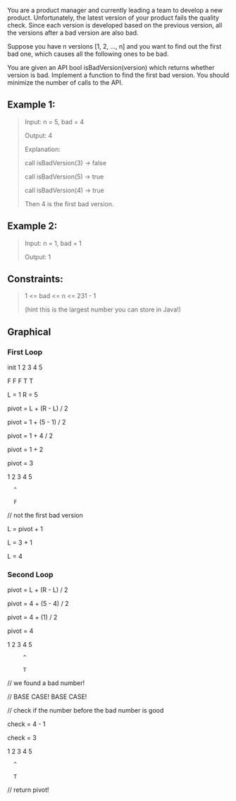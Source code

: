 You are a product manager and currently leading a team to develop a new product. Unfortunately, the latest version of your product fails the quality check. Since each version is developed based on the previous version, all the versions after a bad version are also bad.

Suppose you have n versions [1, 2, ..., n] and you want to find out the first bad one, which causes all the following ones to be bad.

You are given an API bool isBadVersion(version) which returns whether version is bad. Implement a function to find the first bad version. You should minimize the number of calls to the API.

## Example 1:
> Input: n = 5, bad = 4
>
> Output: 4
>
> Explanation:
>
> call isBadVersion(3) -> false
>
> call isBadVersion(5) -> true
>
> call isBadVersion(4) -> true
>
> Then 4 is the first bad version.

## Example 2:
> Input: n = 1, bad = 1
>
>Output: 1

## Constraints:
> 1 <= bad <= n <= 231 - 1
>
> (hint this is the largest number you can store in Java!)

## Graphical

### First Loop
init
1  2  3  4  5

F  F  F  T  T

L = 1
R = 5

pivot = L + (R - L) / 2

pivot = 1 + (5 - 1) / 2

pivot = 1 + 4 / 2

pivot = 1 + 2

pivot = 3

1  2  3  4  5

      ^

      F

// not the first bad version

L = pivot + 1

L = 3 + 1

L = 4

### Second Loop
pivot = L + (R - L) / 2

pivot = 4 + (5 - 4) / 2

pivot = 4 + (1) / 2

pivot = 4

1  2  3  4  5

         ^

         T


// we found a bad number!

// BASE CASE! BASE CASE!

// check if the number before the bad number is good

check = 4 - 1

check = 3

1  2  3  4  5

      ^

      T

// return pivot!